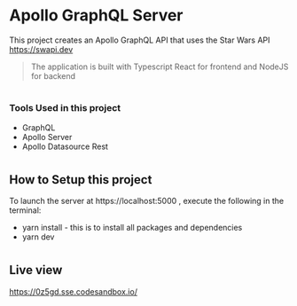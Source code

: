 # Apollo GraphQL Server 

This project creates an Apollo GraphQL API that uses the Star Wars API https://swapi.dev

> The application is built with Typescript React for frontend and NodeJS for backend

#
### Tools Used in this project
- GraphQL
- Apollo Server
- Apollo Datasource Rest
#
## How to Setup this project

To launch the server at https://localhost:5000 , execute the following in the terminal:

- yarn install - this is to install all packages and dependencies
- yarn dev
#

## Live view

https://0z5gd.sse.codesandbox.io/
